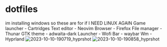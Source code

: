 # dotfiles
im installing windows so these are for if I NEED LINUX AGAIN
Game launcher - Cartridges
Text editor - Neovim
Browser - Firefox
File manager - Thunar
GTK theme - adwaita-dark
Launcher - Wofi
Bar - waybar
Wm - Hyprland
![2023-10-10-190719_hyprshot](https://github.com/Katapult01/dotfiles/assets/112549553/45973cbf-d601-44c0-a648-effd0a30ace7)
![2023-10-10-190858_hyprshot](https://github.com/Katapult01/dotfiles/assets/112549553/7fd00dbf-5ab3-4468-832c-8bdbf95b0743)
